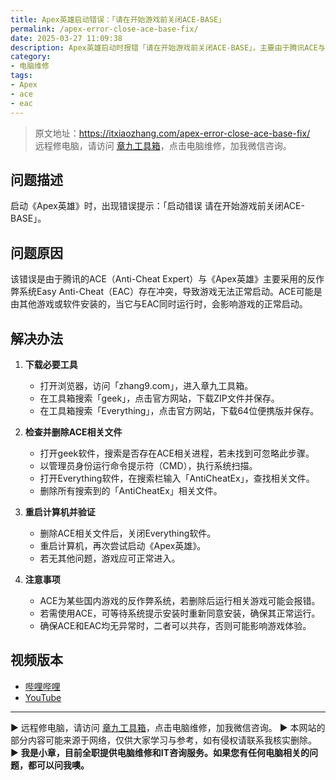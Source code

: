 ```yaml
---
title: Apex英雄启动错误：「请在开始游戏前关闭ACE-BASE」
permalink: /apex-error-close-ace-base-fix/
date: 2025-03-27 11:09:38
description: Apex英雄启动时报错「请在开始游戏前关闭ACE-BASE」，主要由于腾讯ACE与Easy Anti-Cheat（EAC）存在冲突。本文介绍如何使用geek和Everything查找并删除ACE相关文件，从而解决该问题，确保游戏正常运行。
category: 
- 电脑维修
tags:
- Apex
- ace
- eac
---
```


> 原文地址：<https://itxiaozhang.com/apex-error-close-ace-base-fix/>  
> 远程修电脑，请访问 [章九工具箱](https://zhang9.com/)，点击电脑维修，加我微信咨询。 

## 问题描述  

启动《Apex英雄》时，出现错误提示：「启动错误 请在开始游戏前关闭ACE-BASE」。  

## 问题原因  

该错误是由于腾讯的ACE（Anti-Cheat Expert）与《Apex英雄》主要采用的反作弊系统Easy Anti-Cheat（EAC）存在冲突，导致游戏无法正常启动。ACE可能是由其他游戏或软件安装的，当它与EAC同时运行时，会影响游戏的正常启动。  

## 解决办法  

1. **下载必要工具**  
   - 打开浏览器，访问「zhang9.com」，进入章九工具箱。  
   - 在工具箱搜索「geek」，点击官方网站，下载ZIP文件并保存。  
   - 在工具箱搜索「Everything」，点击官方网站，下载64位便携版并保存。  

2. **检查并删除ACE相关文件**  
   - 打开geek软件，搜索是否存在ACE相关进程，若未找到可忽略此步骤。  
   - 以管理员身份运行命令提示符（CMD），执行系统扫描。  
   - 打开Everything软件，在搜索栏输入「AntiCheatEx」，查找相关文件。  
   - 删除所有搜索到的「AntiCheatEx」相关文件。  

3. **重启计算机并验证**  
   - 删除ACE相关文件后，关闭Everything软件。  
   - 重启计算机，再次尝试启动《Apex英雄》。  
   - 若无其他问题，游戏应可正常进入。  

4. **注意事项**  
   - ACE为某些国内游戏的反作弊系统，若删除后运行相关游戏可能会报错。  
   - 若需使用ACE，可等待系统提示安装时重新同意安装，确保其正常运行。  
   - 确保ACE和EAC均无异常时，二者可以共存，否则可能影响游戏体验。  

## 视频版本

- [哔哩哔哩](https://space.bilibili.com/3546607630944387)
- [YouTube](https://www.youtube.com/@itxiaozhang)

---
▶ 远程修电脑，请访问 [章九工具箱](https://zhang9.com/)，点击电脑维修，加我微信咨询。 
▶ 本网站的部分内容可能来源于网络，仅供大家学习与参考，如有侵权请联系我核实删除。  
▶ **我是小章，目前全职提供电脑维修和IT咨询服务。如果您有任何电脑相关的问题，都可以问我噢。**  
